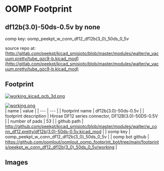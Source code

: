 # OOMP Footprint  
## df12b(3.0)-50ds-0.5v  by none  
  
oomp key: oomp_peekpt_w_conn_df12_df12b(3_0)_50ds_0_5v  
  
source repo at: [http://gitlab.com/peekpt/kicad_smisioto/blob/master/modules/walter/w_vacuum.pretty/tube_gzc9-b.kicad_mod](http://gitlab.com/peekpt/kicad_smisioto/blob/master/modules/walter/w_vacuum.pretty/tube_gzc9-b.kicad_mod)  
## Footprint  
  
[![working_kicad_pcb_3d.png](working_kicad_pcb_3d_600.png)](working_kicad_pcb_3d.png)  
  
[![working.png](working_600.png)](working.png)  
| name | value | 
| --- | --- | 
| footprint name | df12b(3.0)-50ds-0.5v | 
| footprint description | Hirose DF12 series connector, DF12B(3.0)-50DS-0.5V | 
| number of pads | 53 | 
| github path | http://github.com/peekpt/kicad_smisioto/blob/master/modules/walter/w_conn_df12.pretty/df12b(3.0)-50ds-0.5v.kicad_mod | 
| oomp key | oomp_peekpt_w_conn_df12_df12b(3_0)_50ds_0_5v | 
| oomp bot github | https://github.com/oomlout/oomlout_oomp_footprint_bot/tree/main/footprints/peekpt_w_conn_df12_df12b(3_0)_50ds_0_5v/working | 
## Images  
